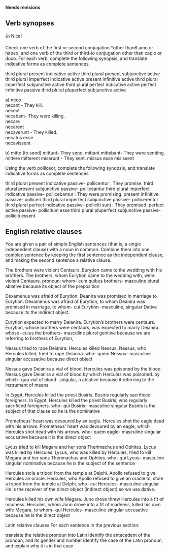 **Needs revisions**

## Verb synopses 
👍 Nice!

Check one verb of the first or second conjugation *other than8 amo or habeo, and one verb of the third or third-io conjugation other than capio or duco. For each verb, complete the following synopsis, and translate indicative forms as complete sentences.

third plural present indicative active
third plural present subjunctive active
third plural imperfect indicative active
present infinitive active
third plural imperfect subjunctive active
third plural perfect indicative active
perfect infinitive passive
third plural pluperfect subjunctive active

a) neco         
necant - They kill.        
necent          
necabant- They were killing.       
necare          
necarent        
necaverunt - They killed.  
necatus esse    
necavissent     

b) mitto (to send)
mittunt- They send. 
mittant 
mittebant- They were sending.  
mittere
mitterent 
miserunt - They sent. 
missus esse
misissent

Using the verb polliceor, complete the following synopsis, and translate indicative forms as complete sentences.
 
third plural present indicative passive- pollicentur : They promise.
third plural present subjunctive passive- polliceantur 
third plural imperfect indicative passive- pollicebantur : They were promising.
present infinitive passive- polliceri 
third plural imperfect subjunctive passive- pollicerentur 
third plural perfect indicative passive- polliciti sunt : They promised. 
perfect active passive- pollicitum esse 
third plural pluperfect subjunctive passive- polliciti essent 
 



## English relative clauses

You are given a pair of simple English sentences (that is, a single independent clause) with a noun in common. Combine them into one complex sentence by keeping the first sentence as the independent clause, and making the second sentence a relative clause.

The brothers were violent Centaurs. Eurytion came to the wedding with his brothers.
The brothers, whom Eurytion came to the wedding with, were violent Centaurs.
pronoun: whom- cum quibus
brothers- masculine plural
ablative because its object of the preposition 

Dexamenus was afraid of Eurytion. Deanira was promised in marriage to Eurytion.
Dexamenus was afraid of Eurytion, to whom Deanira was promised in marriage. 
to whom- cui
Eurytion- masculine, singular
Dative because its the indirect object.

Eurytion expected to marry Deianira. Eurytion’s brothers were centaurs.
Eurytion, whose brothers were centaurs, was expected to marry Deianira. 
whose- cuius 
the brothers- masculine plural 
genitive because we are referring to brothers of Eurytion,  

Nessus tried to rape Deianira. Hercules killed Nessus.
Nessus, who Hercules killed, tried to rape Deianira. 
who- quem 
Nessus- masculine singular 
accusative because direct object  

Nessus gave Deianira a vial of blood. Hercules was poisoned by the blood.
Nessus gave Deianira a vial of blood by which Hercules was poisoned. 
by which- quo 
vial of blood- singular, n 
ablative because it referring to the instrument of means  

In Egypt, Hercules killed the priest Busiris. Busiris regularly sacrificed foreigners.
In Egypt, Hercules killed the priest Busiris, who regularly sacrificed foreigners.
who- qui 
Busiris- masculine singular
Busiris is the subject of that clause so he is the nominative 

Prometheus’ heart was devoured by an eagle. Hercules shot the eagle dead with his arrows.
Prometheus' heart was devoured by an eagle, which Hercules shot dead with his arrows. 
who- quem
eagle- masculine singular
accusative because it is the direct object 

Lycus tried to kill Megara and her sons Therimachus and Ophites. Lycus was killed by Hercules.
Lycus, who was killed by Hercules, tried to kill Megara and her sons Therimachus and Ophites.
who-  qui
Lycus- masculine singular
nominative because he is the subject of the sentence 

Hercules stole a tripod from the temple at Delphi. Apollo refused to give Hercules an oracle.
Hercules, who Apollo refused to give an oracle to, stole a tripod from the temple at Delphi,
who- cui 
Hercules- masculine singular
He is the receiver of the direct object (indirect object) so we use dative.   

Hercules killed his own wife Megara. Juno drove threw Hercules into a fit of madness.
Hercules, whom Juno drove into a fit of madness, killed his own wife Megara. 
to whom- qui 
Hercules- masculine singular
accusative because he is the direct object 

Latin relative clauses
For each sentence in the previous section:

translate the relative pronoun into Latin
identify the antecedent of the pronoun, and its gender and number
identify the case of the Latin pronoun, and explain why it is in that case
